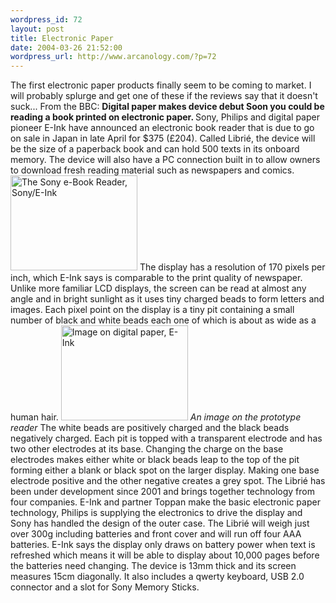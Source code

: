 ```yaml
--- 
wordpress_id: 72
layout: post
title: Electronic Paper
date: 2004-03-26 21:52:00
wordpress_url: http://www.arcanology.com/?p=72
---
```

The first electronic paper products finally seem to be coming to market. I will probably splurge and get one of these if the reviews say that it doesn't suck... From the BBC: <b>Digital paper makes device debut </b> <b>Soon you could be reading a book printed on electronic paper. </b> Sony, Philips and digital paper pioneer E-Ink have announced an electronic book reader that is due to go on sale in Japan in late April for $375 (£204). Called Librié, the device will be the size of a paperback book and can hold 500 texts in its onboard memory. The device will also have a PC connection built in to allow owners to download fresh reading material such as newspapers and comics. <b></b><img alt="The Sony e-Book Reader, Sony/E-Ink" src="http://newsimg.bbc.co.uk/media/images/39964000/jpg/_39964241_eeink-sonyphil203.jpg" border="0" height="152" hspace="0" vspace="0" width="203" /> The display has a resolution of 170 pixels per inch, which E-Ink says is comparable to the print quality of newspaper. Unlike more familiar LCD displays, the screen can be read at almost any angle and in bright sunlight as it uses tiny charged beads to form letters and images. Each pixel point on the display is a tiny pit containing a small number of black and white beads each one of which is about as wide as a human hair. <img alt="Image on digital paper, E-Ink" src="http://newsimg.bbc.co.uk/media/images/39964000/jpg/_39964237_eink-einkphil203.jpg" border="0" height="152" hspace="0" vspace="0" width="203" /> <i>An image on the prototype reader</i> The white beads are positively charged and the black beads negatively charged. Each pit is topped with a transparent electrode and has two other electrodes at its base. Changing the charge on the base electrodes makes either white or black beads leap to the top of the pit forming either a blank or black spot on the larger display. Making one base electrode positive and the other negative creates a grey spot. The Librié has been under development since 2001 and brings together technology from four companies. E-Ink and partner Toppan make the basic electronic paper technology, Philips is supplying the electronics to drive the display and Sony has handled the design of the outer case. The Librié will weigh just over 300g including batteries and front cover and will run off four AAA batteries. E-Ink says the display only draws on battery power when text is refreshed which means it will be able to display about 10,000 pages before the batteries need changing. The device is 13mm thick and its screen measures 15cm diagonally. It also includes a qwerty keyboard, USB 2.0 connector and a slot for Sony Memory Sticks.